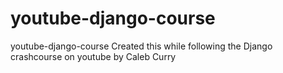 # youtube-django-course
youtube-django-course
Created this while following the Django crashcourse on youtube by Caleb Curry
